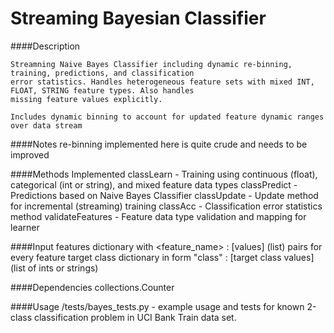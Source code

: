 # Streaming Bayesian Classifier

####Description

	Streamning Naive Bayes Classifier including dynamic re-binning, training, predictions, and classification
	error statistics. Handles heterogeneous feature sets with mixed INT, FLOAT, STRING feature types. Also handles
	missing feature values explicitly.

	Includes dynamic binning to account for updated feature dynamic ranges over data stream

####Notes
	re-binning implemented here is quite crude and needs to be improved

####Methods Implemented
    classLearn - Training using continuous (float), categorical (int or string), and mixed feature data types
	classPredict - Predictions based on Naive Bayes Classifier
	classUpdate - Update method for incremental (streaming) training
	classAcc - Classification error statistics method
	validateFeatures - Feature data type validation and mapping for learner

####Input
    features dictionary with <feature_name> : [values] (list) pairs for every feature
    target class dictionary in form "class" : [target class values] (list of ints or strings)

####Dependencies
    collections.Counter

####Usage
    /tests/bayes_tests.py - example usage and tests for known 2-class classification problem in UCI Bank Train data set.